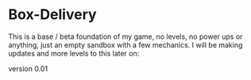 # Box-Delivery
This is a base / beta foundation of my game, no levels, no power ups or anything, just an empty sandbox with a few mechanics. I will be making updates and more levels to this later on:

version 0.01
